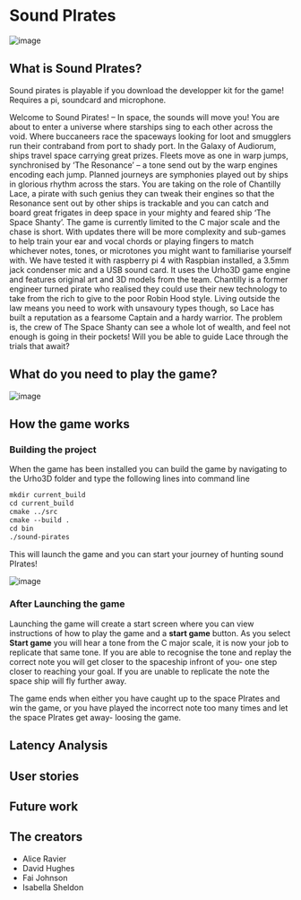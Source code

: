 # Sound PIrates

![image](https://user-images.githubusercontent.com/44497996/114782410-b0529700-9d71-11eb-9d58-da91cf2f99eb.png)


## What is Sound PIrates?

Sound pirates is playable if you download the developper kit for the game!
Requires a pi, soundcard and microphone.

Welcome to Sound Pirates! – In space, the sounds will move you!
You are about to enter a universe where starships sing to each other across the void. Where buccaneers race the spaceways looking for loot and smugglers run their contraband from port to shady port. In the Galaxy of Audiorum, ships travel space carrying great prizes. Fleets move as one in warp jumps, synchronised by ‘The Resonance’ – a tone send out by the warp engines encoding each jump. Planned journeys are symphonies played out by ships in glorious rhythm across the stars.
You are taking on the role of Chantilly Lace, a pirate with such genius they can tweak their engines so that the Resonance sent out by other ships is trackable and you can catch and board great frigates in deep space in your mighty and feared ship ‘The Space Shanty’.
The game is currently limited to the C major scale and the chase is short. With updates there will be more complexity and sub-games to help train your ear and vocal chords or playing fingers to match whichever notes, tones, or microtones you might want to familiarise yourself with. We have tested it with raspberry pi 4 with Raspbian installed, a 3.5mm jack condenser mic and a USB sound card. It uses the Urho3D game engine and features original art and 3D models from the team.
Chantilly is a former engineer turned pirate who realised they could use their new technology to take from the rich to give to the poor Robin Hood style. Living outside the law means you need to work with unsavoury types though, so Lace has built a reputation as a fearsome Captain and a hardy warrior. The problem is, the crew of The Space Shanty can see a whole lot of wealth, and feel not enough is going in their pockets! Will you be able to guide Lace through the trials that await?

## What do you need to play the game?
![image](https://user-images.githubusercontent.com/44497996/114785061-088a9880-9d74-11eb-942a-61e387437b15.png)

## How the game works

### Building the project
When the game has been installed you can build the game by navigating to the Urho3D folder and type the following lines into command line
```markdown
mkdir current_build
cd current_build
cmake ../src
cmake --build .
cd bin
./sound-pirates
```
This will launch the game and you can start your journey of hunting sound PIrates!

![image](https://github.com/OrganisedAFID/sound-pirates/blob/c49b507ed8ce833374f5222fd105195eb715f944/assets/Game_Image_1.jpeg)

### After Launching the game 

Launching the game will create a start screen where you can view instructions of how to play the game and a **start game** button. 
As you select **Start game** you will hear a tone from the C major scale, it is now your job to replicate that same tone. If you are able to recognise the tone and replay the correct note you will get closer to the spaceship infront of you- one step closer to reaching your goal. 
If you are unable to replicate the note the space ship will fly further away. 

The game ends when either you have caught up to the space PIrates and win the game, or you have played the incorrect note too many times and let the space PIrates get away- loosing the game. 

## Latency Analysis

## User stories

## Future work

## The creators
- Alice Ravier
- David Hughes
- Fai Johnson
- Isabella Sheldon


